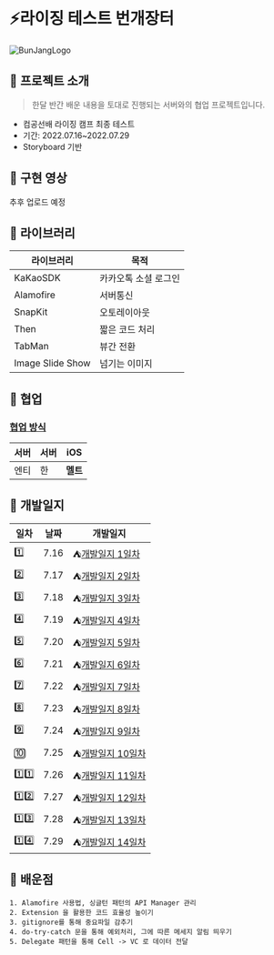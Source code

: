 # ⚡️라이징 테스트 번개장터
![BunJangLogo](https://user-images.githubusercontent.com/57269348/180080833-fb94690f-aaf3-469d-9a34-e5c523bcce8f.png)

## 📌 프로젝트 소개
> 한달 반간 배운 내용을 토대로 진행되는 서버와의 협업 프로젝트입니다.
- 컴공선배 라이징 캠프 최종 테스트
- 기간: 2022.07.16~2022.07.29
- Storyboard 기반

## 📌 구현 영상
추후 업로드 예정

## 📌 라이브러리

| 라이브러리 | 목적 |
| --- | --- |
|KaKaoSDK|카카오톡 소셜 로그인|
| Alamofire | 서버통신 |
| SnapKit | 오토레이아웃 |
| Then | 짧은 코드 처리 |
| TabMan | 뷰간 전환 |
| Image Slide Show | 넘기는 이미지 |

## 📌 협업

### [협업 방식](https://www.notion.so/melt-split/208282858ffb4dd3803af9a8855045ec)

|서버|서버|iOS|
|---|---|---|
|엔티|한|**멜트**|

## 📌 개발일지

| 일차 | 날짜 | 개발일지 |
|-| --- | --- |
|1️⃣| 7.16 | ⛺️[개발일지 1일차](https://www.notion.so/melt-split/1-7b2291c1bff94202becf58e3f2114408) |
|2️⃣| 7.17 | ⛺️[개발일지 2일차](https://www.notion.so/melt-split/2-efd6f1a83e704b5d83205e165aed97ac) |
|3️⃣| 7.18 | ⛺️[개발일지 3일차](https://www.notion.so/melt-split/3-e9b318c0d42e44c7801bf606dd4e3331) |
|4️⃣| 7.19 | ⛺️[개발일지 4일차](https://www.notion.so/melt-split/4-7d02076d5bfd400d900049eabc43d74b) |
|5️⃣| 7.20 | ⛺️[개발일지 5일차](https://www.notion.so/melt-split/5-e2f589571a63450b8aa22fddb5144096) |
|6️⃣| 7.21 | ⛺️[개발일지 6일차](https://www.notion.so/melt-split/6-f71aa1860e7a49b99a6bf687a0efbdd4) |
|7️⃣| 7.22 | ⛺️[개발일지 7일차](https://www.notion.so/melt-split/7-0f48cc1a36fb4961964bebfd6c9fd1e0)|
|8️⃣| 7.23 | ⛺️[개발일지 8일차](https://www.notion.so/melt-split/8-8c1e08d1d79d4cddb20be8210d12c16f)|
|9️⃣| 7.24 | ⛺️[개발일지 9일차](https://www.notion.so/melt-split/9-8ad3a4db962644e286a888e99c79e8e7) |
|🔟| 7.25 | ⛺️[개발일지 10일차](https://www.notion.so/melt-split/10-631aeb75cfb54584b51c610995190fdf) |
|1️⃣1️⃣| 7.26 | ⛺️[개발일지 11일차](https://www.notion.so/melt-split/11-d30527f6c9074f0494b8525487b8f583) |
|1️⃣2️⃣| 7.27 | ⛺️[개발일지 12일차](https://www.notion.so/melt-split/12-eec3ae0f11d642a69c1bf223b9658446) |
|1️⃣3️⃣| 7.28 | ⛺️[개발일지 13일차](https://www.notion.so/melt-split/13-4ec7fb331e3b474aa0983a0f178ca891) |
|1️⃣4️⃣| 7.29 | ⛺️[개발일지 14일차](https://www.notion.so/melt-split/14-b5fbb94d67e842e782b47a65274c4f0a) |

## 📌 배운점
```
1. Alamofire 사용법, 싱글턴 패턴의 API Manager 관리
2. Extension 을 활용한 코드 효율성 높이기
3. gitignore를 통해 중요파일 감추기
4. do-try-catch 문을 통해 예외처리, 그에 따른 메세지 알림 띄우기
5. Delegate 패턴을 통해 Cell -> VC 로 데이터 전달
```
